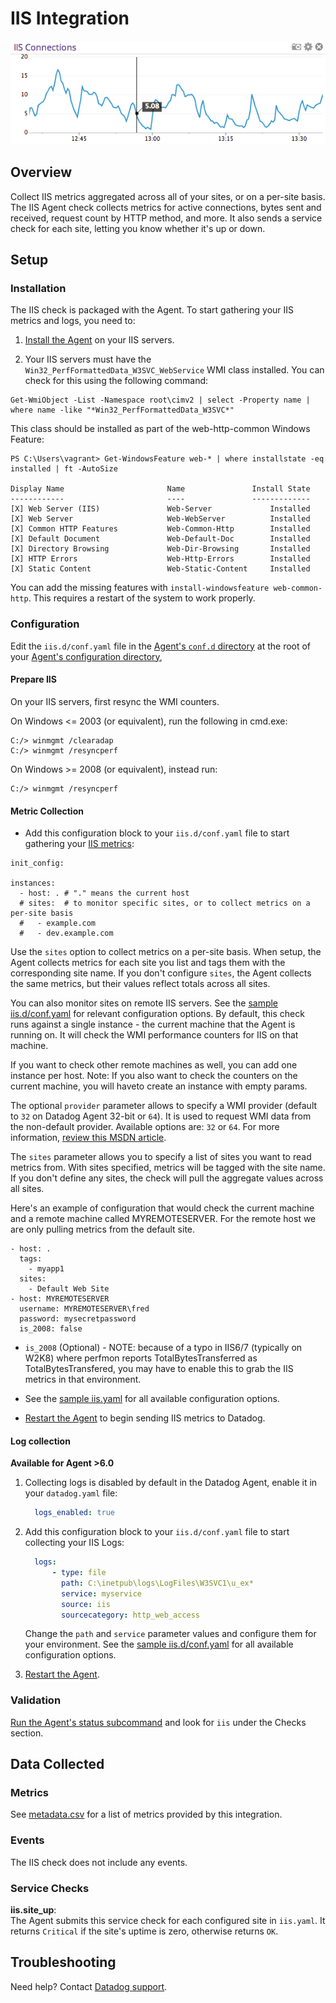 # IIS Integration

![IIS Graph][1]

## Overview

Collect IIS metrics aggregated across all of your sites, or on a per-site basis. The IIS Agent check collects metrics for active connections, bytes sent and received, request count by HTTP method, and more. It also sends a service check for each site, letting you know whether it's up or down.

## Setup
### Installation

The IIS check is packaged with the Agent. To start gathering your IIS metrics and logs, you need to:

1. [Install the Agent][3] on your IIS servers.

2. Your IIS servers must have the `Win32_PerfFormattedData_W3SVC_WebService` WMI class installed.
  You can check for this using the following command:
  ```
  Get-WmiObject -List -Namespace root\cimv2 | select -Property name | where name -like "*Win32_PerfFormattedData_W3SVC*"
  ```

  This class should be installed as part of the web-http-common Windows Feature:

  ```
  PS C:\Users\vagrant> Get-WindowsFeature web-* | where installstate -eq installed | ft -AutoSize

  Display Name                       Name               Install State
  ------------                       ----               -------------
  [X] Web Server (IIS)               Web-Server             Installed
  [X] Web Server                     Web-WebServer          Installed
  [X] Common HTTP Features           Web-Common-Http        Installed
  [X] Default Document               Web-Default-Doc        Installed
  [X] Directory Browsing             Web-Dir-Browsing       Installed
  [X] HTTP Errors                    Web-Http-Errors        Installed
  [X] Static Content                 Web-Static-Content     Installed
  ```

  You can add the missing features with `install-windowsfeature web-common-http`. This requires a restart of the system to work properly.

### Configuration

Edit the `iis.d/conf.yaml` file  in the [Agent's `conf.d` directory][4] at the root of your [Agent's configuration directory][5],

#### Prepare IIS

On your IIS servers, first resync the WMI counters.

On Windows <= 2003 (or equivalent), run the following in cmd.exe:

```
C:/> winmgmt /clearadap
C:/> winmgmt /resyncperf
```

On Windows >= 2008 (or equivalent), instead run:

```
C:/> winmgmt /resyncperf
```

#### Metric Collection

 * Add this configuration block to your `iis.d/conf.yaml` file to start gathering your [IIS metrics](#metrics):

```
init_config:

instances:
  - host: . # "." means the current host
  # sites:  # to monitor specific sites, or to collect metrics on a per-site basis
  #   - example.com
  #   - dev.example.com
```

Use the `sites` option to collect metrics on a per-site basis. When setup, the Agent collects metrics for each site you list and tags them with the corresponding site name. If you don't configure `sites`, the Agent collects the same metrics, but their values reflect totals across all sites.

You can also monitor sites on remote IIS servers. See the [sample iis.d/conf.yaml][6] for relevant configuration options. By default, this check runs against a single instance - the current machine that the Agent is running on. It will check the WMI performance counters for IIS on that machine.

If you want to check other remote machines as well, you can add one instance per host.
Note: If you also want to check the counters on the current machine, you will haveto create an instance with empty params.

The optional `provider` parameter allows to specify a WMI provider (default to `32` on Datadog Agent 32-bit or `64`). It is used to request WMI data from the non-default provider. Available options are: `32` or `64`. For more information, [review this MSDN article][7].

The `sites` parameter allows you to specify a list of sites you want to read metrics from. With sites specified, metrics will be tagged with the site name. If you don't define any sites, the check will pull the aggregate values across all sites.

Here's an example of configuration that would check the current machine and a remote machine called MYREMOTESERVER. For the remote host we are only pulling metrics from the default site.

```
- host: .
  tags:
    - myapp1
  sites:
    - Default Web Site
- host: MYREMOTESERVER
  username: MYREMOTESERVER\fred
  password: mysecretpassword
  is_2008: false
```

* `is_2008` (Optional) - NOTE: because of a typo in IIS6/7 (typically on W2K8) where perfmon reports TotalBytesTransferred as TotalBytesTransfered, you may have to enable this to grab the IIS metrics in that environment.

* See the [sample iis.yaml][6] for all available configuration options.

* [Restart the Agent][8] to begin sending IIS metrics to Datadog.

#### Log collection

**Available for Agent >6.0**

1. Collecting logs is disabled by default in the Datadog Agent, enable it in your `datadog.yaml` file:

    ```yaml
      logs_enabled: true
    ```

2. Add this configuration block to your `iis.d/conf.yaml` file to start collecting your IIS Logs:

    ```yaml
      logs:
          - type: file
            path: C:\inetpub\logs\LogFiles\W3SVC1\u_ex*
            service: myservice
            source: iis
            sourcecategory: http_web_access
    ```

    Change the `path` and `service` parameter values and configure them for your environment.
    See the [sample iis.d/conf.yaml][6] for all available configuration options.

3. [Restart the Agent][8].

### Validation

[Run the Agent's status subcommand][10] and look for `iis` under the Checks section.

## Data Collected
### Metrics

See [metadata.csv][11] for a list of metrics provided by this integration.

### Events
The IIS check does not include any events.

### Service Checks

**iis.site_up**:<br>
The Agent submits this service check for each configured site in `iis.yaml`. It returns `Critical` if the site's uptime is zero, otherwise returns `OK`.

## Troubleshooting
Need help? Contact [Datadog support][12].

[1]: https://raw.githubusercontent.com/DataDog/integrations-core/master/iis/images/iisgraph.png
[3]: https://app.datadoghq.com/account/settings#agent
[4]: https://docs.datadoghq.com/agent/basic_agent_usage/windows/#agent-check-directory-structure
[5]: https://docs.datadoghq.com/agent/guide/agent-configuration-files/?tab=agentv6#agent-configuration-directory
[6]: https://github.com/DataDog/integrations-core/blob/master/iis/datadog_checks/iis/data/conf.yaml.example
[7]: https://msdn.microsoft.com/en-us/library/aa393067.aspx
[8]: https://docs.datadoghq.com/agent/guide/agent-commands/?tab=agentv6#start-stop-and-restart-the-agent
[10]: https://docs.datadoghq.com/agent/guide/agent-commands/?tab=agentv6#agent-status-and-information
[11]: https://github.com/DataDog/integrations-core/blob/master/iis/metadata.csv
[12]: https://docs.datadoghq.com/help

